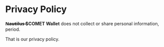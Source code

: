 # Privacy Policy

**N̶a̶u̶t̶i̶l̶u̶s̶  $COMET Wallet** does not collect or share personal information, period.

That is our privacy policy.
